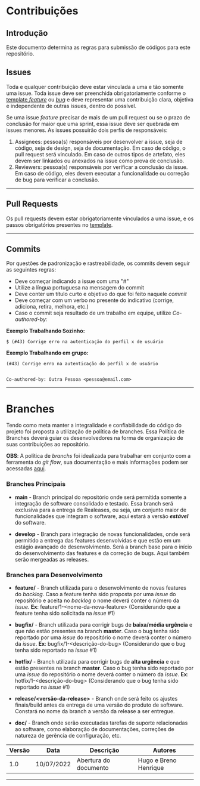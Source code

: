 # Contribuições

## Introdução
Este documento determina as regras para submissão de códigos para este repositório.

## Issues

Toda e qualquer contribuição deve estar vinculada a uma e tão somente uma issue. Toda issue deve ser preenchida obrigatoriamente conforme o [template _feature_](https://github.com/fga-eps-mds/2022-1-PUMA-Doc/blob/main/.github/ISSUE_TEMPLATE/default_issue.md) ou [_bug_](https://github.com/fga-eps-mds/2022-1-PUMA-Doc/blob/main/.github/ISSUE_TEMPLATE/bug_report.md) e deve representar uma contribuição clara, objetiva e independente de outras issues, dentro do possível.

Se uma issue _feature_ precisar de mais de um pull request ou se o prazo de conclusão for maior que uma sprint, essa issue deve ser quebrada em issues menores. As issues possuirão dois perfis de responsáveis:

1. Assignees: pessoa(s) responsáveis por desenvolver a issue, seja de código, seja de design, seja de documentação. Em caso de código, o pull request será vinculado. Em caso de outros tipos de artefato, eles devem ser linkados ou anexados na issue como prova de conclusão.
2. Reviewers: pessoa(s) responsáveis por verificar a conclusão da issue. Em caso de código, eles devem executar a funcionalidade ou correção de bug para verificar a conclusão.

---

## Pull Requests

Os pull requests devem estar obrigatoriamente vinculados a uma issue, e os passos obrigatórios presentes no [template](https://github.com/fga-eps-mds/2022-1-PUMA-Doc/blob/main/.github/pull_request_template.md).

---

## Commits

Por questões de padronização e rastreabilidade, os commits devem seguir as seguintes regras:

- Deve começar indicando a issue com uma "#"
- Utilize a língua portuguesa na mensagem do commit
- Deve conter um título curto e objetivo do que foi feito naquele _commit_
- Deve começar com um verbo no presente do indicativo (corrige, adiciona, retira, melhora, etc.)
- Caso o commit seja resultado de um trabalho em equipe, utilize *Co-authored-by:*

__Exemplo Trabalhando Sozinho:__
    
    $ (#43) Corrige erro na autenticação do perfil x de usuário


__Exemplo Trabalhando em grupo:__
    
    (#43) Corrige erro na autenticação do perfil x de usuário


    Co-authored-by: Outra Pessoa <pessoa@email.com>

---

# Branches

Tendo como meta manter a integralidade e confiabilidade do código do projeto foi proposta a utilização de política de branches. Essa Política de Branches deverá guiar os desenvolvedores na forma de organização de suas contribuições ao repositório.

__OBS__: A política de _branchs_ foi idealizada para trabalhar em conjunto com a ferramenta do _git flow_, sua documentação e mais informações podem ser acessadas [aqui](https://github.com/nvie/gitflow).

### Branches Principais

* __main__ - Branch principal do repositório onde será permitida somente a integração de software consolidado e testado. Essa branch será exclusiva para a entrega de Realeases, ou seja, um conjunto maior de funcionalidades que integram o software, aqui estará a versão _**estável**_ do software.

* __develop__ - Branch para integração de novas funcionalidades, onde será permitido a entrega das features desenvolvidas e que estão em um estágio avançado de desenvolvimento. Será a branch base para o início do desenvolvimento das features e da correção de bugs. Aqui também serão mergeadas as releases.

### Branches para Desenvolvimento

* __feature/<nome-da-feature>__ - Branch utilizada para o desenvolvimento de novas features do _backlog_. Caso a feature tenha sido proposta por uma _issue_ do repositório e aceita no _backlog_ o nome deverá conter o número da _issue_. **Ex**: feature/1-\<nome-da-nova-feature> (Considerando que a feature tenha sido solicitada na _issue_ #1)

* __bugfix/<nome-do-bug>__ - Branch utilizada para corrigir bugs de **baixa/média urgência** e que não estão presentes na branch __master__. Caso o bug tenha sido reportado por uma _issue_ do repositório o nome deverá conter o número da _issue_. **Ex**: bugfix/1-\<descrição-do-bug> (Considerando que o bug tenha sido reportado na _issue_ #1)

* __hotfix/<nome-do-bug>__ - Branch utilizada para corrigir bugs de **alta urgência** e que estão presentes na branch __master__. Caso o bug tenha sido reportado por uma _issue_ do repositório o nome deverá conter o número da _issue_. **Ex**: hotfix/1-<descrição-do-bug> (Considerando que o bug tenha sido reportado na _issue_ #1)

* __release/<versão-da-release>__ - Branch onde será feito os ajustes finais/build antes da entrega de uma versão do produto de software. Constará no nome da branch a versão da release a ser entregue.

* __doc/<tema-ou-natureza>__ - Branch onde serão executadas tarefas de suporte relacionadas ao software, como elaboração de documentações, correções de natureza de gerência de configuração, etc.


| Versão | Data       | Descrição | Autores |
| ------ | ---------- | --------- | ------- |
| 1.0    | 10/07/2022 | Abertura do documento | Hugo e Breno Henrique |

---
